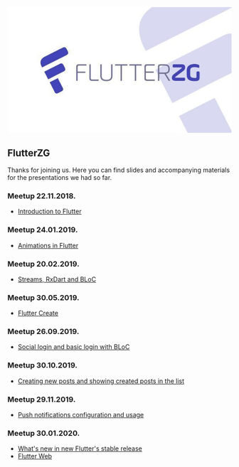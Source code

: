 <p align=“center”><img src="_assets/flutter_zg_logo.png"/></p>

## FlutterZG
Thanks for joining us. Here you can find slides and accompanying materials for the presentations we had so far.

### Meetup 22.11.2018.

* [Introduction to Flutter](https://github.com/ImplementacijaSnova/FlutterZG/blob/master/flutterzg-1/flutterzg_1_presentation.pdf)

### Meetup 24.01.2019.

* [Animations in Flutter](https://github.com/ImplementacijaSnova/FlutterZG/blob/master/flutterzg-2/flutterzg_2_presentation.pdf)

### Meetup 20.02.2019.

* [Streams, RxDart and BLoC](https://github.com/ImplementacijaSnova/FlutterZG/blob/master/flutterzg-3/flutterzg_3_presentation.pdf)

### Meetup 30.05.2019.

* [Flutter Create](https://github.com/ImplementacijaSnova/FlutterZG/blob/master/flutterzg-5/flutterzg_5_presentation.pdf)

### Meetup 26.09.2019.

* [Social login and basic login with BLoC](https://github.com/ImplementacijaSnova/FlutterZG/blob/master/flutterzg-6/flutterzg_6_presentation.pdf)

### Meetup 30.10.2019.

* [Creating new posts and showing created posts in the list](https://github.com/ImplementacijaSnova/FlutterZG/blob/master/flutterzg-7/flutterzg_7_presentation.pdf)

### Meetup 29.11.2019.

* [Push notifications configuration and usage](https://github.com/ImplementacijaSnova/FlutterZG/blob/master/flutterzg-8/flutterzg_8_presentation.pdf)

### Meetup 30.01.2020.

* [What's new in new Flutter's stable release](https://github.com/ImplementacijaSnova/FlutterZG/blob/master/flutterzg-9/flutterzg_9_presentation.pdf)
* [Flutter Web](https://github.com/ImplementacijaSnova/FlutterZG/blob/master/flutterzg-9/fw&fec.pdf)
